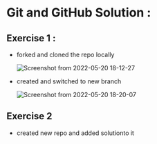 # Git and GitHub Solution :
## Exercise 1 :
* forked and cloned the repo locally 

  ![Screenshot from 2022-05-20 18-12-27](https://user-images.githubusercontent.com/78868769/169531353-2e8ccf6d-e5a8-4aea-94f2-79b7c76a0c2e.png)

* created and switched to new branch

  ![Screenshot from 2022-05-20 18-20-07](https://user-images.githubusercontent.com/78868769/169531675-ce0d6a8f-7da2-4faf-b2e2-eabd1f1f4133.png)
  

## Exercise 2
* created new repo and added solutionto it
